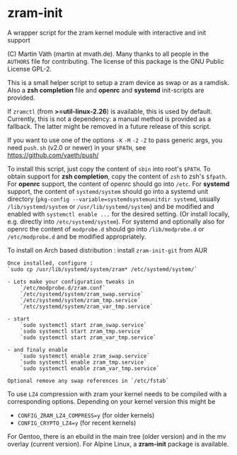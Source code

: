 # zram-init

A wrapper script for the zram kernel module with interactive and init support

(C) Martin Väth (martin at mvath.de).
Many thanks to all people in the `AUTHORS` file for contributing.
The license of this package is the GNU Public License GPL-2.

This is a small helper script to setup a zram device as swap or as a ramdisk.
Also a __zsh completion__ file and __openrc__ and __systemd__ init-scripts
are provided.

If `zramctl` (from __>=util-linux-2.26__) is available,
this is used by default.
Currently, this is not a dependency: a manual method is provided as a fallback.
The latter might be removed in a future release of this script.

If you want to use one of the options `-K` `-M` `-2` `-Z` to pass generic args,
you need `push.sh` (v2.0 or newer) in your `$PATH`, see
https://github.com/vaeth/push/

To install this script, just copy the content of `sbin` into root's `$PATH`.
To obtain support for __zsh completion__, copy the content of `zsh` to
zsh's `$fpath`.
For __openrc__ support, the content of openrc should go into `/etc`.
For __systemd__ support, the content of `systemd/system` should go into a
systemd unit directory (`pkg-config --variable=systemdsystemunitdir systemd`,
usually `/lib/systemd/system` or `/usr/lib/systemd/system`) and be modified
and enabled with `systemctl enable ...` for the desired setting.
(Or install locally, e.g. directly into `/etc/systemd/system`).
For systemd and optionally also for openrc the content of `modprobe.d`
should go into `/lib/modprobe.d` or `/etc/modprobe.d` and be modified
appropriately.

To install on Arch based distribution : install `zram-init-git` from AUR

    Once installed, configure :
    `sudo cp /usr/lib/systemd/system/zram* /etc/systemd/system/`
    
    - Lets make your configuration tweaks in
        `/etc/modprobe.d/zram.conf`
        `/etc/systemd/system/zram_swap.service`
        `/etc/systemd/system/zram_tmp.service`
        `/etc/systemd/system/zram_var_tmp.service`

    - start
        `sudo systemctl start zram_swap.service`
        `sudo systemctl start zram_tmp.service`
        `sudo systemctl start zram_var_tmp.service`

    - and finaly enable
        `sudo systemctl enable zram_swap.service`
        `sudo systemctl enable zram_tmp.service`
        `sudo systemctl enable zram_var_tmp.service`

    Optional remove any swap references in `/etc/fstab`

To use `LZ4` compression with zram your kernel needs to be compiled with
a corresponding options. Depending on your kernel version this might be

- `CONFIG_ZRAM_LZ4_COMPRESS=y` (for older kernels)
- `CONFIG_CRYPTO_LZ4=y` (for recent kernels)

For Gentoo, there is an ebuild in the main tree (older version)
and in the mv overlay (current version).
For Alpine Linux, a __zram-init__ package is available.
